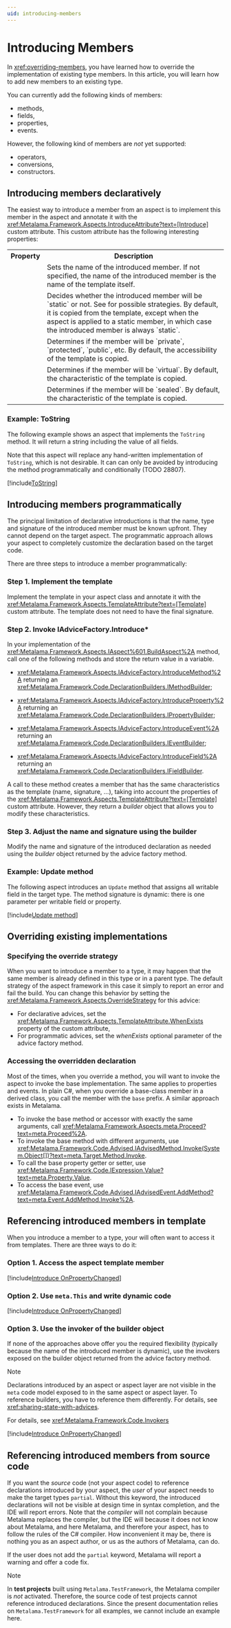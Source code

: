 ```yaml
---
uid: introducing-members
---
```

# Introducing Members

In <xref:overriding-members>, you have learned how to override the implementation of existing type members. In this article, you will learn how to add new members to an existing type.

You can currently add the following kinds of members:

- methods,
- fields,
- properties,
- events.

However, the following kind of members are _not_ yet supported:

- operators,
- conversions,
- constructors.

## Introducing members declaratively

The easiest way to introduce a member from an aspect is to implement this member in the aspect and annotate it with the <xref:Metalama.Framework.Aspects.IntroduceAttribute?text=[Introduce]> custom attribute.  This custom attribute has the following interesting properties:

<table>
    <tr>
        <th>Property</th>
        <th>Description</th>
    </tr>
    <tr>
        <td>
            <xref:Metalama.Framework.Aspects.TemplateAttribute.Name>
        </td>
        <td>
            Sets the name of the introduced member. If not specified, the name of the introduced member is the name of the template itself.
        </td>
    </tr>
    <tr>
        <td>
            <xref:Metalama.Framework.Aspects.TemplateAttribute.Scope>
        </td>
        <td>
            Decides whether the introduced member will be `static` or not. See <xref:Metalama.Framework.Aspects.IntroductionScope> for possible strategies. By default, it is copied from the template, except when the aspect is applied to a static member, in which case the introduced member is always `static`.
        </td>
    </tr>
    <tr>
        <td>
            <xref:Metalama.Framework.Aspects.TemplateAttribute.Accessibility>
        </td>
        <td>
            Determines if the member will be `private`, `protected`, `public`, etc. By default, the accessibility of the template is copied.
        </td>
    </tr>
    <tr>
        <td>
            <xref:Metalama.Framework.Aspects.TemplateAttribute.IsVirtual>
        </td>
        <td>
            Determines if the member will be `virtual`. By default, the characteristic of the template is copied.
        </td>
    </tr>
    <tr>
        <td>
            <xref:Metalama.Framework.Aspects.TemplateAttribute.IsSealed>
        </td>
        <td>
            Determines if the member will be `sealed`. By default, the characteristic of the template is copied.
        </td>
    </tr>
</table>

### Example: ToString

The following example shows an aspect that implements the `ToString` method. It will return a string including the value of all fields.

Note that this aspect will replace any hand-written implementation of `ToString`, which is not desirable. It can can only be avoided by introducing the method programmatically and conditionally (TODO 28807).

[!include[ToString](../../../code/Metalama.Documentation.SampleCode.AspectFramework/ToString.cs)]

## Introducing members programmatically

The principal limitation of declarative introductions is that the name, type and signature of the introduced member must be known upfront. They cannot depend on the target aspect. The programmatic approach allows your aspect to completely customize the declaration based on the target code.

There are three steps to introduce a member programmatically:

### Step 1. Implement the template

Implement the template in your aspect class and annotate it with the <xref:Metalama.Framework.Aspects.TemplateAttribute?text=[Template]> custom attribute. The template does not need to have the final signature.

### Step 2. Invoke IAdviceFactory.Introduce*

In your implementation of the <xref:Metalama.Framework.Aspects.IAspect%601.BuildAspect%2A> method, call one of the following methods and store the return value in a variable.

- <xref:Metalama.Framework.Aspects.IAdviceFactory.IntroduceMethod%2A> returning an <xref:Metalama.Framework.Code.DeclarationBuilders.IMethodBuilder>;

- <xref:Metalama.Framework.Aspects.IAdviceFactory.IntroduceProperty%2A> returning an <xref:Metalama.Framework.Code.DeclarationBuilders.IPropertyBuilder>;

- <xref:Metalama.Framework.Aspects.IAdviceFactory.IntroduceEvent%2A> returning an <xref:Metalama.Framework.Code.DeclarationBuilders.IEventBuilder>;

- <xref:Metalama.Framework.Aspects.IAdviceFactory.IntroduceField%2A> returning an <xref:Metalama.Framework.Code.DeclarationBuilders.IFieldBuilder>.

A call to these method creates a member that has the same characteristics as the template (name, signature, ...), taking into account the properties of the <xref:Metalama.Framework.Aspects.TemplateAttribute?text=[Template]> custom attribute. However, they return a _builder_ object that allows you to modify these characteristics.

### Step 3. Adjust the name and signature using the builder

Modify the name and signature of the introduced declaration as needed using the _builder_ object returned by the advice factory method.

### Example: Update method

The following aspect introduces an `Update` method that assigns all writable field in the target type. The method signature is dynamic: there is one parameter per writable field or property.

[!include[Update method](../../../code/Metalama.Documentation.SampleCode.AspectFramework/UpdateMethod.cs)]

## Overriding existing implementations

### Specifying the override strategy

When you want to introduce a member to a type, it may happen that the same member is already defined in this type or in a parent type. The default strategy of the aspect framework in this case it simply to report an error and fail the build. You can change this behavior by setting the <xref:Metalama.Framework.Aspects.OverrideStrategy> for this advice:

- For declarative advices, set the <xref:Metalama.Framework.Aspects.TemplateAttribute.WhenExists> property of the custom attribute,
- For programmatic advices, set the _whenExists_ optional parameter of the advice factory method.

[comment]: # (TODO: The implementation and documentation are not final. Another property and parameter should be defined to cope with the case when the member is inherited.)

### Accessing the overridden declaration

Most of the times, when you override a method, you will want to invoke the aspect to invoke the base implementation. The same applies to properties and events. In plain C#, when you override a base-class member in a derived class, you call the member with the `base` prefix. A similar approach exists in Metalama.

- To invoke the base method or accessor with exactly the same arguments, call <xref:Metalama.Framework.Aspects.meta.Proceed?text=meta.Proceed%2A>.
- To invoke the base method with different arguments, use <xref:Metalama.Framework.Code.Advised.IAdvisedMethod.Invoke(System.Object[])?text=meta.Target.Method.Invoke>.
- To call the base property getter or setter, use <xref:Metalama.Framework.Code.IExpression.Value?text=meta.Property.Value>.
- To access the base event, use <xref:Metalama.Framework.Code.Advised.IAdvisedEvent.AddMethod?text=meta.Event.AddMethod.Invoke%2A>.

[comment]: # (TODO: When it will work, Disposable example.)

## Referencing introduced members in template

When you introduce a member to a type, your will often want to access it from templates. There are three ways to do it:

### Option 1. Access the aspect template member

[!include[Introduce OnPropertyChanged](../../../code/Metalama.Documentation.SampleCode.AspectFramework/IntroducePropertyChanged1.cs)]

### Option 2. Use `meta.This` and write dynamic code

[!include[Introduce OnPropertyChanged](../../../code/Metalama.Documentation.SampleCode.AspectFramework/IntroducePropertyChanged3.cs)]

### Option 3. Use the invoker of the builder object

If none of the approaches above offer you the required flexibility (typically because the name of the introduced member is dynamic), use the invokers exposed on the builder object returned from the advice factory method.

> [!NOTE]
> Declarations introduced by an aspect or aspect layer are not visible in the `meta` code model exposed to in the same aspect or aspect layer. To reference builders, you have to reference them differently. For details, see <xref:sharing-state-with-advices>.

For details, see <xref:Metalama.Framework.Code.Invokers>

[!include[Introduce OnPropertyChanged](../../../code/Metalama.Documentation.SampleCode.AspectFramework/IntroducePropertyChanged2.cs)]

## Referencing introduced members from source code

If you want the _source_ code (not your aspect code) to reference declarations introduced by your aspect, the _user_ of your aspect needs to make the target types `partial`. Without this keyword, the introduced declarations will not be visible at design time in syntax completion, and the IDE will report errors. Note that the _compiler_ will not complain because Metalama replaces the compiler, but the IDE will because it does not know about Metalama, and here Metalama, and therefore your aspect, has to follow the rules of the C# compiler. How inconvenient it may be, there is nothing you as an aspect author, or us as the authors of Metalama, can do.

If the user does not add the `partial` keyword, Metalama will report a warning and offer a code fix.

> [!NOTE]
> In __test projects__ built using `Metalama.TestFramework`, the Metalama compiler is _not_ activated. Therefore, the source code of test projects cannot reference introduced declarations. Since the present documentation relies on `Metalama.TestFramework` for all examples, we cannot include an example here.
